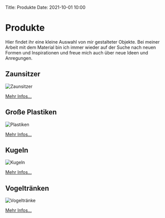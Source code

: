 Title: Produkte
Date: 2021-10-01 10:00

# Produkte

Hier findet ihr eine kleine Auswahl von mir gestalteter Objekte.
Bei meiner Arbeit mit dem Material bin ich immer wieder auf der Suche nach neuen Formen und Inspirationen und freue mich auch über neue Ideen und Anregungen. 


## Zaunsitzer

![Zaunsitzer]({static}/images/zaunsitzer1.jpg)

[Mehr Infos...]({filename}/pages/produkte/zaunsitzer.md)


## Große Plastiken

![Plastiken]({static}/images/plastik1.jpg)

[Mehr Infos...]({filename}/pages/produkte/plastiken.md)


## Kugeln

![Kugeln]({static}/images/kugel1.jpg)

[Mehr Infos...]({filename}/pages/produkte/kugeln.md)


## Vogeltränken

![Vogeltränke]({static}/images/vogeltraenke1.jpg)

[Mehr Infos...]({filename}/pages/produkte/vogeltraenken.md)

